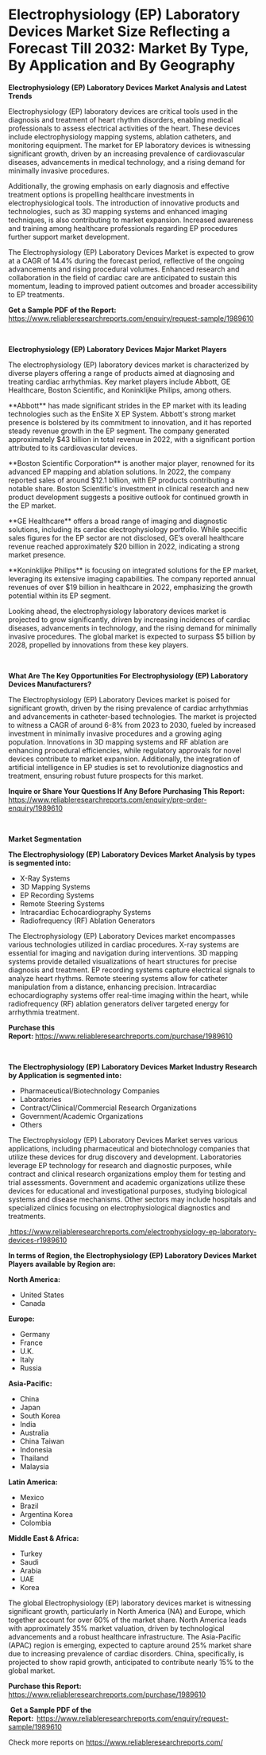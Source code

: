 <p><h1>Electrophysiology (EP) Laboratory Devices Market Size Reflecting a Forecast Till 2032: Market By Type, By Application and By Geography</h1></p><p><strong>Electrophysiology (EP) Laboratory Devices Market Analysis and Latest Trends</strong></p>
<p><p>Electrophysiology (EP) laboratory devices are critical tools used in the diagnosis and treatment of heart rhythm disorders, enabling medical professionals to assess electrical activities of the heart. These devices include electrophysiology mapping systems, ablation catheters, and monitoring equipment. The market for EP laboratory devices is witnessing significant growth, driven by an increasing prevalence of cardiovascular diseases, advancements in medical technology, and a rising demand for minimally invasive procedures. </p><p>Additionally, the growing emphasis on early diagnosis and effective treatment options is propelling healthcare investments in electrophysiological tools. The introduction of innovative products and technologies, such as 3D mapping systems and enhanced imaging techniques, is also contributing to market expansion. Increased awareness and training among healthcare professionals regarding EP procedures further support market development. </p><p>The Electrophysiology (EP) Laboratory Devices Market is expected to grow at a CAGR of 14.4% during the forecast period, reflective of the ongoing advancements and rising procedural volumes. Enhanced research and collaboration in the field of cardiac care are anticipated to sustain this momentum, leading to improved patient outcomes and broader accessibility to EP treatments.</p></p>
<p><strong>Get a Sample PDF of the Report:&nbsp;</strong> <a href="https://www.reliableresearchreports.com/enquiry/request-sample/1989610?utm_campaign=2665&utm_medium=2&utm_source=Github&utm_content=ia&utm_term=05032025&utm_id=electrophysiology-ep-laboratory-devices">https://www.reliableresearchreports.com/enquiry/request-sample/1989610</a></p>
<p>&nbsp;</p>
<p><strong>Electrophysiology (EP) Laboratory Devices Major Market Players</strong></p>
<p><p>The electrophysiology (EP) laboratory devices market is characterized by diverse players offering a range of products aimed at diagnosing and treating cardiac arrhythmias. Key market players include Abbott, GE Healthcare, Boston Scientific, and Koninklijke Philips, among others.</p><p>**Abbott** has made significant strides in the EP market with its leading technologies such as the EnSite X EP System. Abbott's strong market presence is bolstered by its commitment to innovation, and it has reported steady revenue growth in the EP segment. The company generated approximately $43 billion in total revenue in 2022, with a significant portion attributed to its cardiovascular devices.</p><p>**Boston Scientific Corporation** is another major player, renowned for its advanced EP mapping and ablation solutions. In 2022, the company reported sales of around $12.1 billion, with EP products contributing a notable share. Boston Scientific's investment in clinical research and new product development suggests a positive outlook for continued growth in the EP market.</p><p>**GE Healthcare** offers a broad range of imaging and diagnostic solutions, including its cardiac electrophysiology portfolio. While specific sales figures for the EP sector are not disclosed, GE’s overall healthcare revenue reached approximately $20 billion in 2022, indicating a strong market presence.</p><p>**Koninklijke Philips** is focusing on integrated solutions for the EP market, leveraging its extensive imaging capabilities. The company reported annual revenues of over $19 billion in healthcare in 2022, emphasizing the growth potential within its EP segment.</p><p>Looking ahead, the electrophysiology laboratory devices market is projected to grow significantly, driven by increasing incidences of cardiac diseases, advancements in technology, and the rising demand for minimally invasive procedures. The global market is expected to surpass $5 billion by 2028, propelled by innovations from these key players.</p></p>
<p>&nbsp;</p>
<p><strong>What Are The Key Opportunities For Electrophysiology (EP) Laboratory Devices Manufacturers?</strong></p>
<p><p>The Electrophysiology (EP) Laboratory Devices market is poised for significant growth, driven by the rising prevalence of cardiac arrhythmias and advancements in catheter-based technologies. The market is projected to witness a CAGR of around 6-8% from 2023 to 2030, fueled by increased investment in minimally invasive procedures and a growing aging population. Innovations in 3D mapping systems and RF ablation are enhancing procedural efficiencies, while regulatory approvals for novel devices contribute to market expansion. Additionally, the integration of artificial intelligence in EP studies is set to revolutionize diagnostics and treatment, ensuring robust future prospects for this market.</p></p>
<p><strong>Inquire or Share Your Questions If Any Before Purchasing This Report:</strong> <a href="https://www.reliableresearchreports.com/enquiry/pre-order-enquiry/1989610?utm_campaign=2665&utm_medium=2&utm_source=Github&utm_content=ia&utm_term=05032025&utm_id=electrophysiology-ep-laboratory-devices">https://www.reliableresearchreports.com/enquiry/pre-order-enquiry/1989610</a></p>
<p>&nbsp;</p>
<p><strong>Market Segmentation</strong></p>
<p><strong>The Electrophysiology (EP) Laboratory Devices Market Analysis by types is segmented into:</strong></p>
<p><ul><li>X-Ray Systems</li><li>3D Mapping Systems</li><li>EP Recording Systems</li><li>Remote Steering Systems</li><li>Intracardiac Echocardiography Systems</li><li>Radiofrequency (RF) Ablation Generators</li></ul></p>
<p><p>The Electrophysiology (EP) Laboratory Devices market encompasses various technologies utilized in cardiac procedures. X-ray systems are essential for imaging and navigation during interventions. 3D mapping systems provide detailed visualizations of heart structures for precise diagnosis and treatment. EP recording systems capture electrical signals to analyze heart rhythms. Remote steering systems allow for catheter manipulation from a distance, enhancing precision. Intracardiac echocardiography systems offer real-time imaging within the heart, while radiofrequency (RF) ablation generators deliver targeted energy for arrhythmia treatment.</p></p>
<p><strong>Purchase this Report:&nbsp;</strong><a href="https://www.reliableresearchreports.com/purchase/1989610?utm_campaign=2665&utm_medium=2&utm_source=Github&utm_content=ia&utm_term=05032025&utm_id=electrophysiology-ep-laboratory-devices">https://www.reliableresearchreports.com/purchase/1989610</a></p>
<p>&nbsp;</p>
<p><strong>The Electrophysiology (EP) Laboratory Devices Market Industry Research by Application is segmented into:</strong></p>
<p><ul><li>Pharmaceutical/Biotechnology Companies</li><li>Laboratories</li><li>Contract/Clinical/Commercial Research Organizations</li><li>Government/Academic Organizations</li><li>Others</li></ul></p>
<p><p>The Electrophysiology (EP) Laboratory Devices Market serves various applications, including pharmaceutical and biotechnology companies that utilize these devices for drug discovery and development. Laboratories leverage EP technology for research and diagnostic purposes, while contract and clinical research organizations employ them for testing and trial assessments. Government and academic organizations utilize these devices for educational and investigational purposes, studying biological systems and disease mechanisms. Other sectors may include hospitals and specialized clinics focusing on electrophysiological diagnostics and treatments.</p></p>
<p><a href="https://www.reliableresearchreports.com/electrophysiology-ep-laboratory-devices-r1989610?utm_campaign=2665&utm_medium=2&utm_source=Github&utm_content=ia&utm_term=05032025&utm_id=electrophysiology-ep-laboratory-devices">&nbsp;https://www.reliableresearchreports.com/electrophysiology-ep-laboratory-devices-r1989610</a></p>
<p><strong>In terms of Region, the Electrophysiology (EP) Laboratory Devices Market Players available by Region are:</strong></p>
<p>
    <p> <strong> North America: </strong>
        <ul>
            <li>United States</li>
            <li>Canada</li>
        </ul>
        </p> 
    <p> <strong> Europe: </strong>
        <ul>
            <li>Germany</li>
            <li>France</li>
            <li>U.K.</li>
            <li>Italy</li>
            <li>Russia</li>
        </ul>
        </p> 
    <p> <strong> Asia-Pacific: </strong>
        <ul>
            <li>China</li>
            <li>Japan</li>
            <li>South Korea</li>
            <li>India</li>
            <li>Australia</li>
            <li>China Taiwan</li>
            <li>Indonesia</li>
            <li>Thailand</li>
            <li>Malaysia</li>
        </ul>
        </p> 
    <p> <strong> Latin America: </strong>
        <ul>
            <li>Mexico</li>
            <li>Brazil</li>
            <li>Argentina Korea</li>
            <li>Colombia</li>
        </ul>
        </p> 
    <p> <strong> Middle East & Africa: </strong>
        <ul>
            <li>Turkey</li>
            <li>Saudi</li>
            <li>Arabia</li>
            <li>UAE</li>
            <li>Korea</li>
        </ul>
    </p>
    </p>
<p><p>The global Electrophysiology (EP) laboratory devices market is witnessing significant growth, particularly in North America (NA) and Europe, which together account for over 60% of the market share. North America leads with approximately 35% market valuation, driven by technological advancements and a robust healthcare infrastructure. The Asia-Pacific (APAC) region is emerging, expected to capture around 25% market share due to increasing prevalence of cardiac disorders. China, specifically, is projected to show rapid growth, anticipated to contribute nearly 15% to the global market.</p></p>
<p><strong>Purchase this Report: </strong><a href="https://www.reliableresearchreports.com/purchase/1989610?utm_campaign=2665&utm_medium=2&utm_source=Github&utm_content=ia&utm_term=05032025&utm_id=electrophysiology-ep-laboratory-devices">https://www.reliableresearchreports.com/purchase/1989610</a></p>
<p>&nbsp;<strong>Get a Sample PDF of the Report:&nbsp;&nbsp;</strong><a href="https://www.reliableresearchreports.com/enquiry/request-sample/1989610?utm_campaign=2665&utm_medium=2&utm_source=Github&utm_content=ia&utm_term=05032025&utm_id=electrophysiology-ep-laboratory-devices">https://www.reliableresearchreports.com/enquiry/request-sample/1989610</a></p>
<p><strong></strong></p>
<p>Check more reports on <a href="https://www.reliableresearchreports.com/?utm_campaign=2665&utm_medium=2&utm_source=Github&utm_content=ia&utm_term=05032025&utm_id=electrophysiology-ep-laboratory-devices">https://www.reliableresearchreports.com/</a></p>
